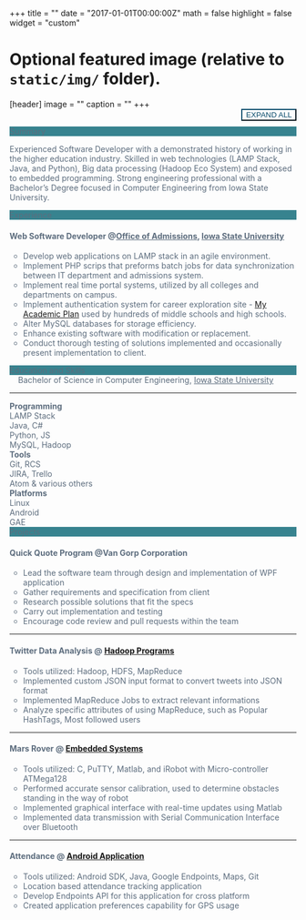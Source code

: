 +++
title = ""
date = "2017-01-01T00:00:00Z"
math = false
highlight = false
widget = "custom"

# Optional featured image (relative to `static/img/` folder).
[header]
image = ""
caption = ""
+++
<br/>
<button id="toggle" type="button" class="btn" style="float:right;background:transparent;border-color:#074a6a;color:#074a6a;">EXPAND ALL</button><br/>
<style>
.panel-primary, .list-group-item-heading, .small{
    color: #5D6D7E;
}
</style>
<div id="resume">
<div class="panel panel-primary">
  <div href="#summary" data-toggle="collapse" style="background-color: #37838F" class="panel-heading">Summary</div>
  <div class="panel-body collapse" id="summary">
  <p class="left-space">Experienced Software Developer with a demonstrated history of working in the higher education industry. Skilled in web technologies (LAMP Stack, Java, and Python), Big data processing (Hadoop Eco System) and exposed to embedded programming. Strong engineering professional with a Bachelor’s Degree focused in Computer Engineering from Iowa State University. </p>
  </div>
</div>

<div class="panel panel-primary">
  <div href="#professional_experience" data-toggle="collapse" style="background-color: #37838F" class="panel-heading">Experience</div>
  <div class="panel-body collapse" id="professional_experience">
      <h4 class="list-group-item-heading"> Web Software Developer <span class="small">@</span><a href="http://admissions.iastate.edu" target="_blank" class="small">Office of Admissions</a>, <a href="http://iastate.edu" target="_blank" class="small">Iowa State University</a> 
      </h4>
      <p class="list-group-item-text">
      <ul style="list-style-type:circle;">
          <li> Develop web applications on LAMP stack in an agile environment. </li>
          <li> Implement PHP scrips that preforms batch jobs for data synchronization between IT department and admissions system. </li>
          <li> Implement real time portal systems, utilized by all colleges and departments on campus. </li>
          <li> Implement authentication system for career exploration site - <a href="http://planyouradventure.net" target="_blank" class="text-muted">My Academic Plan</a> used by hundreds of middle schools and high schools. </li>
          <li> Alter MySQL databases for storage efficiency. </li>
          <li> Enhance existing software with modification or replacement. </li>
          <li> Conduct thorough testing of solutions implemented and occasionally present implementation to client. </li>
      </ul>
      </p>
  </div>
</div>

<div class="panel panel-primary">
  <div href="#education_and_skills" data-toggle="collapse" style="background-color: #37838F" class="panel-heading">Education and Skills</div>
  <div class="panel-body collapse" id="education_and_skills">
    <div style="padding-left:15px">
        <i class="fa fa-university" aria-hidden="true"></i> Bachelor of Science in Computer Engineering, <a href="http://ece.iastate.edu" target="_blank" class="small text-muted">Iowa State University</a>
    </div>
    <hr/>
    <div>
    <div class="col-md-4">
        <strong>Programming</strong>
        <ul style="list-style-type:none; display:inline">
            <li> <i class="fa fa-cloud" aria-hidden="true"></i> LAMP Stack </li>
            <li> <i class="fa fa-object-group" aria-hidden="true"></i> Java, C# </li>
            <li> <i class="fa fa-code" aria-hidden="true"></i> Python, JS </li>
            <li> <i class="fa fa-database" aria-hidden="true"></i> MySQL, Hadoop </li>
        </ul>
    </div>
    <div class="col-md-4">
        <strong>Tools</strong>
        <ul style="list-style-type:none; display:inline">
            <li> <i class="fa fa-code-fork" aria-hidden="true"></i> Git, RCS </li>
            <li> <i class="fa fa-clone" aria-hidden="true"></i> JIRA, Trello </li>
            <li> <i class="fa fa-file-code-o" aria-hidden="true"></i> Atom & various others </li>
        </ul>
    </div>
    <div class="col-md-4">
        <strong>Platforms</strong>
        <ul style="list-style-type:none; display:inline">
            <li> <i class="fa fa-linux" aria-hidden="true"></i> Linux </li>
            <li> <i class="fa fa-android" aria-hidden="true"></i> Android </li>
            <li> <i class="fa fa-microchip" aria-hidden="true"></i> GAE </li>
        </ul>
    </div>
    </div>
  </div>
</div>

<div class="panel panel-primary">
    <div href="#projects" data-toggle="collapse" style="background-color: #37838F" class="panel-heading">Projects</div>
    <div class="panel-body collapse" id="projects">
    <h4 class="list-group-item-heading"> Quick Quote Program <span class="small text-muted">@Van Gorp Corporation</span></h4> 
    <p class=list-group-item-text>
    <ul style="list-style-type:circle;">
        <li> Lead the software team through design and implementation of WPF application </li>
        <li> Gather requirements and specification from client </li>
        <li> Research possible solutions that fit the specs </li>
        <li> Carry out implementation and testing </li>
        <li> Encourage code review and pull requests within the team </li>
    </ul>
    </p>
    <hr/>
    <h4 class="list-group-item-heading"> Twitter Data Analysis <span class="small text-muted">@ <a href="https://github.com/shahrushabh/Hadoop" target="_blank" class="text-muted">Hadoop Programs</a></span> </h4>
    <p class=list-group-item-text>
    <ul style="list-style-type:circle;">
        <li> Tools utilized: Hadoop, HDFS, MapReduce  </li>
        <li> Implemented custom JSON input format to convert tweets into JSON format  </li>
        <li> Implemented MapReduce Jobs to extract relevant informations </li>
        <li> Analyze specific attributes of using MapReduce, such as Popular HashTags, Most followed users </li>
    </ul>
    </p>
    <hr/>
    <h4 class="list-group-item-heading"> Mars Rover <span class="small text-muted">@ <a href="https://github.com/shahrushabh/Embedded_Systems" target="_blank" class="text-muted">Embedded Systems</a></span> </h4>
    <p class=list-group-item-text>
    <ul style="list-style-type:circle;">
        <li> Tools utilized: C, PuTTY, Matlab, and iRobot with Micro-controller ATMega128 </li>
        <li> Performed accurate sensor calibration, used to determine obstacles standing in the way of robot  </li>
        <li> Implemented graphical interface with real-time updates using Matlab  </li>
        <li> Implemented data transmission with Serial Communication Interface over Bluetooth </li>
    </ul>
    </p>
    <hr/>
    <h4 class="list-group-item-heading"> Attendance <span class="small text-muted">@ <a href="https://github.com/shahrushabh/AndroidProjects" target="_blank" class="text-muted">Android Application</a></span> </h4>
    <p class=list-group-item-text>
    <ul style="list-style-type:circle;">
        <li> Tools utilized: Android SDK, Java, Google Endpoints, Maps, Git </li>
        <li> Location based attendance tracking application </li>
        <li> Develop Endpoints API for this application for cross platform </li>
        <li> Created application preferences capability for GPS usage </li>
    </ul>
    </p>
    </div>
</div>
</div>

<script>
    $(function(){
        $('a[href="/experience"]').parent().addClass("active");
        $('#summary').collapse('show');
        $('#toggle').click(function(){
            if($('#toggle').html() == 'COLLAPSE ALL'){
                $('#toggle').html('EXPAND ALL');
                $('.panel-body').each(function(){
                    $(this).collapse('hide');
                });
            }else{
                $('#toggle').html('COLLAPSE ALL');
                $('.panel-body').each(function(){
                    $(this).collapse('show');
                });
            }
        });
    });
</script>